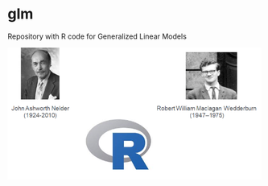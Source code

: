 # glm

Repository with R code for Generalized Linear Models

<p align="center">
  <img src="images/front.png" width="600">
</p>
